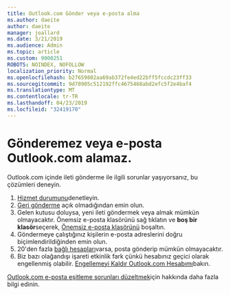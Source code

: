 ```yaml
---
title: Outlook.com Gönder veya e-posta alma
ms.author: daeite
author: daeite
manager: joallard
ms.date: 3/21/2019
ms.audience: Admin
ms.topic: article
ms.custom: 9000251
ROBOTS: NOINDEX, NOFOLLOW
localization_priority: Normal
ms.openlocfilehash: b27659802aa69ab372fe4ed22bff5fccdc23ff33
ms.sourcegitcommit: 9d78905c512192ffc4675468abd2efc5f2e4baf4
ms.translationtype: MT
ms.contentlocale: tr-TR
ms.lasthandoff: 04/23/2019
ms.locfileid: "32419170"
---
```

# <a name="cant-send-or-receive-email-in-outlookcom"></a>Gönderemez veya e-posta Outlook.com alamaz.

Outlook.com içinde ileti gönderme ile ilgili sorunlar yaşıyorsanız, bu çözümleri deneyin.

1. [Hizmet durumunu](https://go.microsoft.com/fwlink/p/?linkid=837482)denetleyin.
1. [Geri gönderme](https://outlook.live.com/mail/options/mail/messageContent/undoSend) açık olmadığından emin olun.
1. Gelen kutusu doluysa, yeni ileti göndermek veya almak mümkün olmayacaktır. Önemsiz e-posta klasörünü sağ tıklatın ve **boş bir klasör**seçerek, [Önemsiz e-posta klasörünü](https://outlook.live.com/mail/junkemail) boşaltın.
1. Göndermeye çalıştığınız kişilerin e-posta adreslerini doğru biçimlendirildiğinden emin olun.
1. 20'den fazla [bağlı hesapları](https://outlook.live.com/mail/options/mail/accounts/connected)varsa, posta gönderip mümkün olmayacaktır.
1. Biz bazı olağandışı işareti etkinlik fark çünkü hesabınız geçici olarak engellenmiş olabilir. [Engellemeyi Kaldır Outlook.com Hesabımı](https://support.office.com/article/f4ad2701-d166-4d8b-8a6a-9af2a1f8a4c4)bakın.

[Outlook.com e-posta eşitleme sorunları düzeltmek](https://support.office.com/article/d39e3341-8d79-4bf1-b3c7-ded602233642)için hakkında daha fazla bilgi edinin.